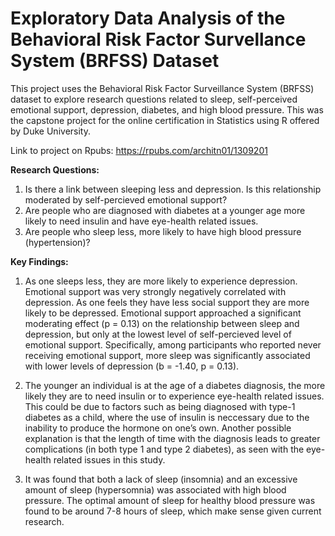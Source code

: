 # Exploratory Data Analysis of the Behavioral Risk Factor Survellance System (BRFSS) Dataset
This project uses the Behavioral Risk Factor Surveillance System (BRFSS) dataset to explore research questions related to sleep, self-perceived emotional support, depression, diabetes, and high blood pressure. This was the capstone project for the online certification in Statistics using R offered by Duke University. 

Link to project on Rpubs: https://rpubs.com/architn01/1309201 

**Research Questions:**
1. Is there a link between sleeping less and depression. Is this relationship moderated by self-percieved emotional support?
2. Are people who are diagnosed with diabetes at a younger age more likely to need insulin and have eye-health related issues.
3. Are people who sleep less, more likely to have high blood pressure (hypertension)?


**Key Findings:**
1. As one sleeps less, they are more likely to experience depression. Emotional support was very strongly negatively correlated with depression. As one feels they have less social support they are more likely to be depressed.  Emotional support approached a significant moderating effect (p = 0.13) on the relationship between sleep and depression, but only at the lowest level of self-percieved level of emotional support. Specifically, among participants who reported never receiving emotional support, more sleep was significantly associated with lower levels of depression (b = -1.40, p = 0.13).

2. The younger an individual is at the age of a diabetes diagnosis, the more likely they are to need insulin or to experience eye-health related issues. This could be due to factors such as being diagnosed with type-1 diabetes as a child, where the use of insulin is neccessary due to the inability to produce the hormone on one’s own. Another possible explanation is that the length of time with the diagnosis leads to greater complications (in both type 1 and type 2 diabetes), as seen with the eye-health related issues in this study.

3. It was found that both a lack of sleep (insomnia) and an excessive amount of sleep (hypersomnia) was associated with high blood pressure. The optimal amount of sleep for healthy blood pressure was found to be around 7-8 hours of sleep, which make sense given current research.
